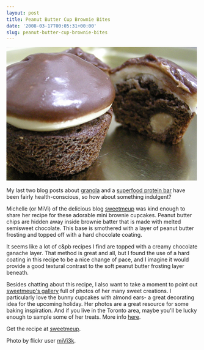 ```yaml
---
layout: post
title: Peanut Butter Cup Brownie Bites
date: '2008-03-17T00:05:31+00:00'
slug: peanut-butter-cup-brownie-bites
---
```

<a href="http://www.flickr.com/photos/mivi/2334173027/"><img src='images/uploads/2008/03/pbbrowniecups.jpg' alt='pb brownie cups' /></a>

My last two blog posts about <a href="http://www.cpbgallery.com/?p=57">granola</a> and a <a href="http://www.cpbgallery.com/?p=67">superfood protein bar</a> have been fairly health-conscious, so how about something indulgent?

Michelle (or MiVi) of the delicious blog <a href="http://sweetmeup.com/">sweetmeup</a> was kind enough to share her recipe for these adorable mini brownie cupcakes. Peanut butter chips are hidden away inside brownie batter that is made with melted semisweet chocolate. This base is smothered with a layer of peanut butter frosting and topped off with a hard chocolate coating. 

It seems like a lot of c&pb recipes I find are topped with a creamy chocolate ganache layer. That method is great and all, but I found the use of a hard coating in this recipe to be a nice change of pace, and I imagine it would provide a good textural contrast to the soft peanut butter frosting layer beneath.

Besides chatting about this recipe, I also want to take a moment to point out <a href="http://sweetmeup.com/gallery/">sweetmeup's gallery</a> full of photos of her many sweet creations. I particularly love the bunny cupcakes with almond ears- a great decorating idea for the upcoming holiday. Her photos are a great resource for some baking inspiration. And if you live in the Toronto area, maybe you'll be lucky enough to sample some of her treats. More info <a href="http://sweetmeup.com/about/">here</a>.

Get the recipe at <a href="http://sweetmeup.com/2008/03/15/peanut-butter-cup-brownie-bites/">sweetmeup</a>.

Photo by flickr user <a href="http://www.flickr.com/photos/mivi/">miVi3k</a>.

